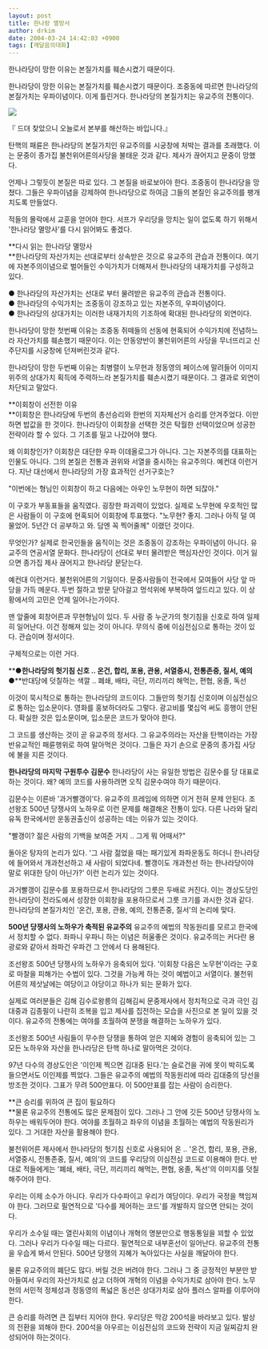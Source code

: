 ```yaml
---
layout: post
title: 한나랑 멸망사
author: drkim
date: 2004-03-24 14:42:03 +0900
tags: [깨달음의대화]
---
```

 한나라당이 망한 이유는 본질가치를 훼손시켰기 때문이다. 

한나라당이 망한 이유는 본질가치를 훼손시켰기 때문이다. 조중동에 따르면 한나라당의 본질가치는 우파이념이다. 이게 틀린거다. 한나라당의 본질가치는 유교주의 전통이다. 


  ![](http://drkimz.com/technote/board/KDR/upimg/1080105323.jpg)


  『 드뎌 찾았으니 오늘로서 본부를 해산하는 바입니다.』


탄핵의 패륜은 한나라당의 본질가치인 유교주의를 시궁창에 처박는 결과를 초래했다. 이는 문중이 종가집 불천위어른의사당을 불태운 것과 같다. 제사가 끊어지고 문중이 망했다. 

언제나 그렇듯이 본질은 따로 있다. 그 본질을 바로보아야 한다. 조중동이 한나라당을 망쳤다. 그들은 우파이념을 강제하여 한나라당으로 하여금 그들의 본질인 유교주의를 팽개치도록 만들었다. 

적들의 몰락에서 교훈을 얻어야 한다. 서프가 우리당을 망치는 일이 없도록 하기 위해서 '한나라당 멸망사'를 다시 읽어봐도 좋겠다. 

**다시 읽는 한나라당 멸망사  
**한나라당의 자산가치는 선대로부터 상속받은 것으로 유교주의 관습과 전통이다. 여기에 자본주의이념으로 벌어들인 수익가치가 더해져서 한나라당의 내재가치를 구성하고 있다. 

● 한나라당의 자산가치는 선대로 부터 물려받은 유교주의 관습과 전통이다.  
● 한나라당의 수익가치는 조중동이 강조하고 있는 자본주의, 우파이념이다.   
● 한나라당의 상대가치는 이러한 내재가치의 기조하에 확대된 한나라당의 외연이다.  


한나라당이 망한 첫번째 이유는 조중동 쥐떼들의 선동에 현혹되어 수익가치에 전념하느라 자산가치를 훼손했기 때문이다. 이는 안동양반이 불천위어른의 사당을 무너뜨리고 신주단지를 시궁창에 던져버린것과 같다. 

한나라당이 망한 두번째 이유는 최병렬이 노무현과 정동영의 페이스에 말려들어 이미지 위주의 상대가치 획득에 주력하느라 본질가치를 훼손시켰기 때문이다. 그 결과로 외연이 차단되고 말았다. 

**이회창이 선전한 이유  
**이회창은 한나라당에 두번의 총선승리와 한번의 지자체선거 승리를 안겨주었다. 이만하면 밥값을 한 것이다. 한나라당이 이회창을 선택한 것은 탁월한 선택이었으며 성공한 전략이라 할 수 있다. 그 기조를 밀고 나갔어야 했다. 

왜 이회창인가? 이회창은 대단한 우파 이데올로그가 아니다. 그는 자본주의를 대표하는 인물도 아니다. 그의 본질은 전통과 권위와 서열을 중시하는 유교주의다. 예컨대 이런거다. 지난 대선에서 한나라당의 가장 효과적인 선거구호는?

"이번에는 형님인 이회창이 하고 다음에는 아우인 노무현이 하면 되잖아."

이 구호가 부동표들을 움직였다. 굉장한 파괴력이 있었다. 실제로 노무현에 우호적인 많은 사람들이 이 구호에 현혹되어 이회창에 투표했다. "노무현? 좋지. 그러나 아직 덜 여물었어. 5년간 더 공부하고 와. 담엔 꼭 찍어줄께" 이랬던 것이다. 

무엇인가? 실제로 한국인들을 움직이는 것은 조중동이 강조하는 우파이념이 아니다. 유교주의 연공서열 문화다. 한나라당이 선대로 부터 물려받은 핵심자산인 것이다. 이거 잃으면 종가집 제사 끊어지고 한나라당 문닫는다. 

예컨대 이런거다. 불천위어른의 기일이다. 문중사람들이 전국에서 모여들어 사당 앞 마당을 가득 메운다. 두번 절하고 방문 닫아걸고 멍석위에 부복하여 엎드리고 있다. 이 상황에서의 고민은 언제 일어나는가이다.

맨 앞줄에 회창어른과 무현형님이 있다. 두 사람 중 누군가의 헛기침을 신호로 하여 일제히 일어난다. 이건 정해져 있는 것이 아니다. 무의식 중에 이심전심으로 통하는 것이 있다. 관습이며 정서이다. 

구체적으로는 이런 거다. 

**●**한나라당의 헛기침 신호 .. 온건, 합리, 포용, 관용, 서열중시, 전통존중, 질서, 예의** 
●**반대당에 덧칠하는 색깔 .. 폐쇄, 배타, 극단, 끼리끼리 해먹는, 편협, 옹졸, 독선

이것이 묵시적으로 통하는 한나라당의 코드이다. 그들만의 헛기침 신호이며 이심전심으로 통하는 입소문이다. 영화를 홍보하더라도 그렇다. 광고비를 몇십억 써도 흥행이 안된다. 확실한 것은 입소문이며, 입소문은 코드가 맞아야 한다. 

그 코드를 생산하는 것이 곧 유교주의 정서다. 그 유교주의라는 자산을 탄핵이라는 가장 반유교적인 패륜행위로 하여 말아먹은 것이다. 그들은 자기 손으로 문중의 종가집 사당에 불을 지른 것이다. 

**한나라당의 마지막 구원투수 김문수** 
한나라당이 사는 유일한 방법은 김문수를 당 대표로 하는 것이다. 왜? 예의 코드를 사용하려면 오직 김문수여야 하기 때문이다. 

김문수는 이른바 '과거빨갱이'다. 유교주의 프레임에 의하면 이거 전혀 문제 안된다. 조선왕조 500년 당쟁사의 노하우로 이런 문제를 해결해온 전통이 있다. 다른 나라와 달리 유독 한국에서만 운동권출신이 성공하는 데는 이유가 있는 것이다. 

"빨갱이? 젊은 사람의 기백을 보여준 거지 .. 그게 뭐 어때서?"

돌아온 탕자의 논리가 있다. '그 사람 젊었을 때는 패기있게 좌파운동도 하더니 한나라당에 들어와서 개과천선하고 새 사람이 되었다네. 빨갱이도 개과천선 하는 한나라당이야 말로 위대한 당이 아닌가?' 이런 논리가 있는 것이다. 

과거빨갱이 김문수를 포용하므로서 한나라당의 그릇은 두배로 커진다. 이는 경상도당인 한나라당이 전라도에서 성장한 이회창을 포용하므로서 그릇 크기를 과시한 것과 같다. 한나라당의 본질가치인 '온건, 포용, 관용, 예의, 전통존중, 질서'의 논리에 맞다. 

**500년 당쟁사의 노하우가 축적된 유교주의** 
유교주의 예법의 작동원리를 모르고 한국에서 정치할 수 없다. 좌파니 우파니 하는 이념은 허울좋은 것이다. 유교주의는 커다란 용광로와 같아서 좌파건 우파건 그 안에서 다 용해된다. 

조선왕조 500년 당쟁사의 노하우가 응축되어 있다. '이회창 다음은 노무현'이라는 구호로 마찰을 피해가는 수법이 있다. 그것을 가능케 하는 것이 예법이고 서열이다. 불천위 어른의 제삿날에는 여당이고 야당이고 하나가 되는 문화가 있다.

실제로 여러분들은 김해 김수로왕릉의 김해김씨 문중제사에서 정치적으로 극과 극인 김대중과 김종필이 나란히 조복을 입고 제사를 집전하는 모습을 사진으로 본 일이 있을 것이다. 유교주의 전통에는 여야를 초월하여 분쟁을 해결하는 노하우가 있다. 

조선왕조 500년 사림들이 무수한 당쟁을 통하여 얻은 지혜와 경험이 응축되어 있는 그 모든 노하우와 자산을 한나라당은 탄핵 하나로 말아먹은 것이다. 

97년 다수의 경상도인은 '이인제 찍으면 김대중 된다.'는 슬로건을 귀에 못이 박히도록 들으면서도 이인제를 찍었다. 그들은 유교주의 예법의 작동원리에 따라 김대중의 당선을 방조한 것이다. 그표가 무려 500만표다. 이 500만표를 잡는 사람이 승리한다. 

**큰 승리를 위하여 큰 집이 필요하다  
**물론 유교주의 전통에도 많은 문제점이 있다. 그러나 그 안에 깃든 500년 당쟁사의 노하우는 배워두어야 한다. 여야를 초월하고 좌우의 이념을 초월하는 예법의 작동원리가 있다. 그 거대한 자산을 활용해야 한다. 

불천위어른 제사에서 한나라당의 헛기침 신호로 사용되어 온 .. '온건, 합리, 포용, 관용, 서열중시, 전통존중, 질서, 예의'의 코드를 우리당의 이심전심 코드로 이용해야 한다. 반대로 적들에게는 '폐쇄, 배타, 극단, 끼리끼리 해먹는, 편협, 옹졸, 독선'의 이미지를 덧칠해주어야 한다. 

우리는 이제 소수가 아니다. 우리가 다수파이고 우리가 여당이다. 우리가 국정을 책임져야 한다. 그러므로 필연적으로 '다수를 제어하는 코드'를 개발하지 않으면 안되는 것이다.

우리가 소수일 때는 열린사회의 이념이나 개혁의 명분만으로 행동통일을 꾀할 수 있었다. 그러나 우리가 다수일 때는 다르다. 필연적으로 내부혼선이 일어난다. 유교주의 전통을 우습게 봐서 안된다. 500년 당쟁의 지혜가 녹아있다는 사실을 깨달아야 한다. 

물론 유교주의의 폐단도 많다. 버릴 것은 버려야 한다. 그러나 그 중 긍정적인 부분만 받아들여서 우리의 자산가치로 삼고 더하여 개혁의 이념을 수익가치로 삼아야 한다. 노무현의 서민적 정체성과 정동영의 폭넓은 동선은 상대가치로 삼아 플러스 알파를 이루어야 한다. 

큰 승리를 하려면 큰 집부터 지어야 한다. 우리당은 막강 200석을 바라보고 있다. 발상의 전환을 꾀해야 한다. 200석을 아우르는 이심전심의 코드와 전략이 지금 일찌감치 완성되어야 하는것이다.
